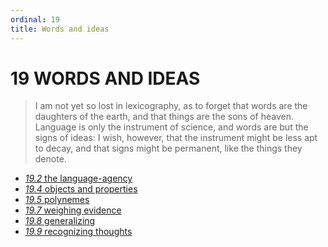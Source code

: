 ```yaml
---
ordinal: 19
title: Words and ideas
---
```


# 19 WORDS AND IDEAS 

<blockquote> I am not yet so lost in lexicography, as to forget that words are the daughters of the earth, and that things are the sons of heaven. Language is only the instrument of science, and words are but the signs of ideas: I wish, however, that the instrument might be less apt to decay, and that signs might be permanent, like the things they denote. </blockquote>
<ul><li><a href="http://aurellem.org/minsky/som-19.2.html"><em>19.2</em> the language-agency</a></li><li><a href="http://aurellem.org/minsky/som-19.4.html"><em>19.4</em> objects and properties</a></li><li><a href="http://aurellem.org/minsky/som-19.5.html"><em>19.5</em> polynemes</a></li><li><a href="http://aurellem.org/minsky/som-19.7.html"><em>19.7</em> weighing evidence</a></li><li><a href="http://aurellem.org/minsky/som-19.8.html"><em>19.8</em> generalizing</a></li><li><a href="http://aurellem.org/minsky/som-19.9.html"><em>19.9</em> recognizing thoughts</a></li> <br><br> </ul>